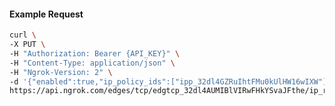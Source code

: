 <!-- Code generated for API Clients. DO NOT EDIT. -->

#### Example Request

```bash
curl \
-X PUT \
-H "Authorization: Bearer {API_KEY}" \
-H "Content-Type: application/json" \
-H "Ngrok-Version: 2" \
-d '{"enabled":true,"ip_policy_ids":["ipp_32dl4GZRuIhtFMu0kUlHW16wIXW"]}' \
https://api.ngrok.com/edges/tcp/edgtcp_32dl4AUMIBlVIRwFHkYSvaJFthe/ip_restriction
```
